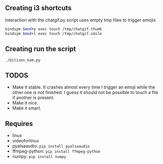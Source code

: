 
Creating i3 shortcuts
---------------------
Interaction with the chatgif.py script uses empty tmp files to trigger emojis
``` bash
bindsym $mod+p exec touch /tmp/chatgif.thumb
bindsym $mod+l exec touch /tmp/chatgif.smile
```

Creating run the script
-----------------------
`./bitizen_kam.py`


TODOS
-----
* Make it stable. It crashes almost every time I trigger an emoji while the other one is not finished. I guess it should not be possible to touch a file if another is present.
* Make it nice.
* Make it smart.

Requires
--------
* linux
* videoforlinux
* pyalsaaudio: `pip install pyalsaaudio`
* ffmpeg-python: `pip install ffmpeg-python`
* numpy: `pip install numpy`
